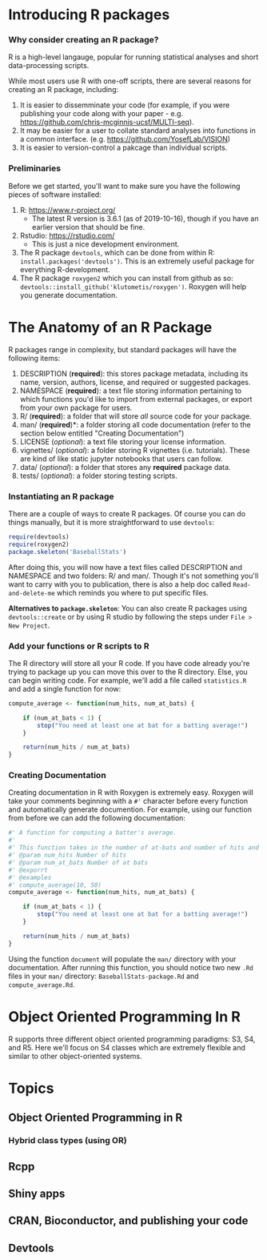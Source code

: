 # Introducing R packages

### Why consider creating an R package? 

R is a high-level langauge, popular for running statistical analyses and short data-processing scripts. 

While most users use R with one-off scripts, there are several reasons for creating an R package, including:

1. It is easier to dissemminate your code (for example, if you were publishing your code along with your paper - e.g. https://github.com/chris-mcginnis-ucsf/MULTI-seq).
2. It may be easier for a user to collate standard analyses into functions in a common interface. (e.g. https://github.com/YosefLab/VISION)
3. It is easier to version-control a pakcage than individual scripts. 

### Preliminaries

Before we get started, you'll want to make sure you have the following pieces of software installed:

1. R: https://www.r-project.org/ 
    - The latest R version is 3.6.1 (as of 2019-10-16), though if you have an earlier version that should be fine. 
2. Rstudio: https://rstudio.com/
   - This is just a nice development environment.
3. The R package `devtools`, which can be done from within R: `install.packages('devtools')`. This is an extremely useful package for everything R-development.
4. The R package `roxygen2` which you can install from github as so: `devtools::install_github('klutometis/roxygen')`. Roxygen will help you generate documentation. 

# The Anatomy of an R Package

R packages range in complexity, but standard packages will have the following items:

1. DESCRIPTION (**required**): this stores package metadata, including its name, version, authors, license, and required or suggested packages.
2. NAMESPACE (**required**): a text file storing information pertaining to which functions you'd like to import from external packages, or export from your own package for users.
3. R/ (**required**): a folder that will store *all* source code for your package.
4. man/ (**required**)*: a folder storing all code documentation (refer to the section below entitled "Creating Documentation")
5. LICENSE (*optional*): a text file storing your license information. 
6. vignettes/ (*optional*): a folder storing R vignettes (i.e. tutorials). These are kind of like static jupyter notebooks that users can follow.
7. data/ (*optional*): a folder that stores any **required** package data. 
8. tests/ (*optional*): a folder storing testing scripts. 

### Instantiating an R package

There are a couple of ways to create R packages. Of course you can do things manually, but it is more straightforward to use `devtools`: 

```R
require(devtools)
require(roxygen2)
package.skeleton('BaseballStats')
```

After doing this, you will now have a text files called DESCRIPTION and NAMESPACE and two folders: R/ and man/. Though it's not something you'll want to carry with you to publication, there is also a help doc called `Read-and-delete-me` which reminds you where to put specific files. 

**Alternatives to `package.skeleton`**: You can also create R packages using `devtools::create` or by using R studio by following the steps under `File > New Project`. 

### Add your functions or R scripts to R

The R directory will store all your R code. If you have code already you're trying to package up you can move this over to the R directory. Else, you can begin writing code. For example, we'll add a file called `statistics.R` and add a single function for now:

```R
compute_average <- function(num_hits, num_at_bats) {

    if (num_at_bats < 1) {
        stop("You need at least one at bat for a batting average!")
    }

    return(num_hits / num_at_bats)
}
```
### Creating Documentation

Creating documentation in R with Roxygen is extremely easy. Roxygen will take your comments beginning with a `#'` character before every function and automatically generate documention. For example, using our function from before we can add the following documentation:

```R
#' A function for computing a batter's average.
#' 
#' This function takes in the number of at-bats and number of hits and will return an average.
#' @param num_hits Number of hits
#' @param num_at_bats Number of at bats
#' @exporrt
#' @examples
#' compute_average(10, 50)
compute_average <- function(num_hits, num_at_bats) {

    if (num_at_bats < 1) {
        stop("You need at least one at bat for a batting average!")
    }

    return(num_hits / num_at_bats)
}
```

Using the function `document` will populate the `man/` directory with your documentation. After running this function, you should notice two new `.Rd` files in your `man/` directory: `BaseballStats-package.Rd` and `compute_average.Rd`. 

# Object Oriented Programming In R

R supports three different object oriented programming paradigms: S3, S4, and R5. Here we'll focus on S4 classes which are extremely flexible and similar to other object-oriented systems. 


# Topics


## Object Oriented Programming in R
### Hybrid class types (using OR)

## Rcpp

## Shiny apps

## CRAN, Bioconductor, and publishing your code

## Devtools

